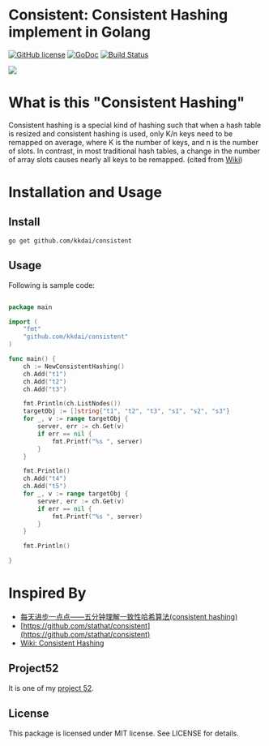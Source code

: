 Consistent: Consistent Hashing implement in Golang
==============

[![GitHub license](https://img.shields.io/badge/license-MIT-blue.svg)](https://raw.githubusercontent.com/kkdai/consistent/master/LICENSE)  [![GoDoc](https://godoc.org/github.com/kkdai/consistent?status.svg)](https://godoc.org/github.com/kkdai/consistent)  [![Build Status](https://travis-ci.org/kkdai/consistent.svg?branch=master)](https://travis-ci.org/kkdai/consistent)

![](http://blog.codinglabs.org/uploads/pictures/consistent-hashing/6.png)

What is this "Consistent Hashing"
=============

Consistent hashing is a special kind of hashing such that when a hash table is resized and consistent hashing is used, only K/n keys need to be remapped on average, where K is the number of keys, and n is the number of slots. In contrast, in most traditional hash tables, a change in the number of array slots causes nearly all keys to be remapped. (cited from [Wiki](https://en.wikipedia.org/wiki/Consistent_hashing))

 
 

Installation and Usage
=============


Install
---------------

    go get github.com/kkdai/consistent


Usage
---------------

Following is sample code:


```go

package main

import (
	"fmt"
    "github.com/kkdai/consistent"
)

func main() {
	ch := NewConsistentHashing()
	ch.Add("t1")
	ch.Add("t2")
	ch.Add("t3")

	fmt.Println(ch.ListNodes())
	targetObj := []string{"t1", "t2", "t3", "s1", "s2", "s3"}
	for _, v := range targetObj {
		server, err := ch.Get(v)
		if err == nil {
			fmt.Printf("%s ", server)
		}
	}

	fmt.Println()
	ch.Add("t4")
	ch.Add("t5")
	for _, v := range targetObj {
		server, err := ch.Get(v)
		if err == nil {
			fmt.Printf("%s ", server)
		}
	}

	fmt.Println()

}
```

Inspired By
=============

- [每天进步一点点——五分钟理解一致性哈希算法(consistent hashing)](http://blog.csdn.net/cywosp/article/details/23397179)
- [https://github.com/stathat/consistent](https://github.com/stathat/consistent)
- [Wiki: Consistent Hashing](https://en.wikipedia.org/wiki/Consistent_hashing)


Project52
---------------

It is one of my [project 52](https://github.com/kkdai/project52).


License
---------------

This package is licensed under MIT license. See LICENSE for details.
